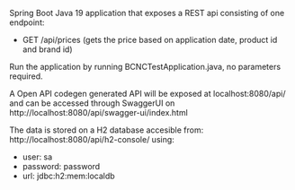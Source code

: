 Spring Boot Java 19 application that exposes a REST api consisting of one endpoint:

* GET /api/prices (gets the price based on application date, product id and brand id)

Run the application by running BCNCTestApplication.java, no parameters required.

A Open API codegen generated API will be exposed at localhost:8080/api/ and can be accessed through SwaggerUI on 
http://localhost:8080/api/swagger-ui/index.html

The data is stored on a H2 database accesible from: http://localhost:8080/api/h2-console/ using:
* user: sa
* password: password
* url: jdbc:h2:mem:localdb

